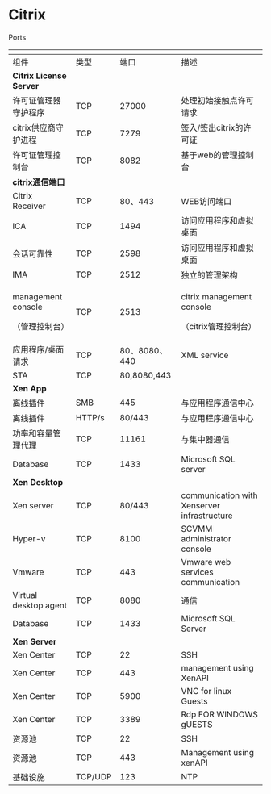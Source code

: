 # Citrix

Ports



<table>
  <thead>
    <tr>
      <th style="text-align:left"></th>
      <th style="text-align:left"></th>
      <th style="text-align:left"></th>
      <th style="text-align:left"></th>
    </tr>
  </thead>
  <tbody>
    <tr>
      <td style="text-align:left">组件</td>
      <td style="text-align:left">类型</td>
      <td style="text-align:left">端口</td>
      <td style="text-align:left">描述</td>
    </tr>
    <tr>
      <td style="text-align:left"><b>Citrix License Server</b>
      </td>
      <td style="text-align:left"></td>
      <td style="text-align:left"></td>
      <td style="text-align:left"></td>
    </tr>
    <tr>
      <td style="text-align:left">许可证管理器守护程序</td>
      <td style="text-align:left">TCP</td>
      <td style="text-align:left">27000</td>
      <td style="text-align:left">处理初始接触点许可请求</td>
    </tr>
    <tr>
      <td style="text-align:left">citrix供应商守护进程</td>
      <td style="text-align:left">TCP</td>
      <td style="text-align:left">7279</td>
      <td style="text-align:left">签入/签出citrix的许可证</td>
    </tr>
    <tr>
      <td style="text-align:left">许可证管理控制台</td>
      <td style="text-align:left">TCP</td>
      <td style="text-align:left">8082</td>
      <td style="text-align:left">基于web的管理控制台</td>
    </tr>
    <tr>
      <td style="text-align:left"><b>citrix通信端口</b>
      </td>
      <td style="text-align:left"></td>
      <td style="text-align:left"></td>
      <td style="text-align:left"></td>
    </tr>
    <tr>
      <td style="text-align:left">Citrix Receiver</td>
      <td style="text-align:left">TCP</td>
      <td style="text-align:left">80、443</td>
      <td style="text-align:left">WEB访问端口</td>
    </tr>
    <tr>
      <td style="text-align:left">ICA</td>
      <td style="text-align:left">TCP</td>
      <td style="text-align:left">1494</td>
      <td style="text-align:left">访问应用程序和虚拟桌面</td>
    </tr>
    <tr>
      <td style="text-align:left">会话可靠性</td>
      <td style="text-align:left">TCP</td>
      <td style="text-align:left">2598</td>
      <td style="text-align:left">访问应用程序和虚拟桌面</td>
    </tr>
    <tr>
      <td style="text-align:left">IMA</td>
      <td style="text-align:left">TCP</td>
      <td style="text-align:left">2512</td>
      <td style="text-align:left">独立的管理架构</td>
    </tr>
    <tr>
      <td style="text-align:left">
        <p>management console</p>
        <p>（管理控制台）</p>
      </td>
      <td style="text-align:left">TCP</td>
      <td style="text-align:left">2513</td>
      <td style="text-align:left">
        <p>citrix management console</p>
        <p>（citrix管理控制台）</p>
      </td>
    </tr>
    <tr>
      <td style="text-align:left">应用程序/桌面请求</td>
      <td style="text-align:left">TCP</td>
      <td style="text-align:left">80、8080、440</td>
      <td style="text-align:left">XML service</td>
    </tr>
    <tr>
      <td style="text-align:left">STA</td>
      <td style="text-align:left">TCP</td>
      <td style="text-align:left">80,8080,443</td>
      <td style="text-align:left"></td>
    </tr>
    <tr>
      <td style="text-align:left"><b>Xen App</b>
      </td>
      <td style="text-align:left"></td>
      <td style="text-align:left"></td>
      <td style="text-align:left"></td>
    </tr>
    <tr>
      <td style="text-align:left">离线插件</td>
      <td style="text-align:left">SMB</td>
      <td style="text-align:left">445</td>
      <td style="text-align:left">与应用程序通信中心</td>
    </tr>
    <tr>
      <td style="text-align:left">离线插件</td>
      <td style="text-align:left">HTTP/s</td>
      <td style="text-align:left">80/443</td>
      <td style="text-align:left">与应用程序通信中心</td>
    </tr>
    <tr>
      <td style="text-align:left">功率和容量管理代理</td>
      <td style="text-align:left">TCP</td>
      <td style="text-align:left">11161</td>
      <td style="text-align:left">与集中器通信</td>
    </tr>
    <tr>
      <td style="text-align:left">Database</td>
      <td style="text-align:left">TCP</td>
      <td style="text-align:left">1433</td>
      <td style="text-align:left">Microsoft SQL server</td>
    </tr>
    <tr>
      <td style="text-align:left"><b>Xen Desktop</b>
      </td>
      <td style="text-align:left"></td>
      <td style="text-align:left"></td>
      <td style="text-align:left"></td>
    </tr>
    <tr>
      <td style="text-align:left">Xen server</td>
      <td style="text-align:left">TCP</td>
      <td style="text-align:left">80/443</td>
      <td style="text-align:left">communication with Xenserver infrastructure</td>
    </tr>
    <tr>
      <td style="text-align:left">Hyper-v</td>
      <td style="text-align:left">TCP</td>
      <td style="text-align:left">8100</td>
      <td style="text-align:left">SCVMM administrator console</td>
    </tr>
    <tr>
      <td style="text-align:left">Vmware</td>
      <td style="text-align:left">TCP</td>
      <td style="text-align:left">443</td>
      <td style="text-align:left">Vmware web services communication</td>
    </tr>
    <tr>
      <td style="text-align:left">Virtual desktop agent</td>
      <td style="text-align:left">TCP</td>
      <td style="text-align:left">8080</td>
      <td style="text-align:left">通信</td>
    </tr>
    <tr>
      <td style="text-align:left">Database</td>
      <td style="text-align:left">TCP</td>
      <td style="text-align:left">1433</td>
      <td style="text-align:left">Microsoft SQL Server</td>
    </tr>
    <tr>
      <td style="text-align:left"><b>Xen Server</b>
      </td>
      <td style="text-align:left"></td>
      <td style="text-align:left"></td>
      <td style="text-align:left"></td>
    </tr>
    <tr>
      <td style="text-align:left">Xen Center</td>
      <td style="text-align:left">TCP</td>
      <td style="text-align:left">22</td>
      <td style="text-align:left">SSH</td>
    </tr>
    <tr>
      <td style="text-align:left">Xen Center</td>
      <td style="text-align:left">TCP</td>
      <td style="text-align:left">443</td>
      <td style="text-align:left">management using XenAPI</td>
    </tr>
    <tr>
      <td style="text-align:left">Xen Center</td>
      <td style="text-align:left">TCP</td>
      <td style="text-align:left">5900</td>
      <td style="text-align:left">VNC for linux Guests</td>
    </tr>
    <tr>
      <td style="text-align:left">Xen Center</td>
      <td style="text-align:left">TCP</td>
      <td style="text-align:left">3389</td>
      <td style="text-align:left">Rdp FOR WINDOWS gUESTS</td>
    </tr>
    <tr>
      <td style="text-align:left">资源池</td>
      <td style="text-align:left">TCP</td>
      <td style="text-align:left">22</td>
      <td style="text-align:left">SSH</td>
    </tr>
    <tr>
      <td style="text-align:left">资源池</td>
      <td style="text-align:left">TCP</td>
      <td style="text-align:left">443</td>
      <td style="text-align:left">Management using xenAPI</td>
    </tr>
    <tr>
      <td style="text-align:left">基础设施</td>
      <td style="text-align:left">TCP/UDP</td>
      <td style="text-align:left">123</td>
      <td style="text-align:left">NTP</td>
    </tr>
  </tbody>
</table>